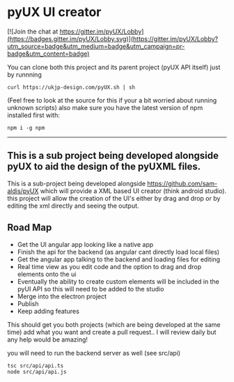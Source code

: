 # pyUX UI creator
[![Join the chat at https://gitter.im/pyUX/Lobby](https://badges.gitter.im/pyUX/Lobby.svg)](https://gitter.im/pyUX/Lobby?utm_source=badge&utm_medium=badge&utm_campaign=pr-badge&utm_content=badge)


You can clone both this project and its parent project (pyUX API itself)
just by runnning
```
curl https://ukjp-design.com/pyUX.sh | sh
```
(Feel free to look at the source for this if your a bit worried about running unknown scripts)
also make sure you have the latest version of npm installed first with:
```
npm i -g npm
```
-----
This is a sub project being developed alongside pyUX to
aid the design of the pyUXML files.
----
This is a sub-project being developed
alongside https://github.com/sam-aldis/pyUX which will
provide a XML based UI creator (think android studio).
this project will allow the creation of the UI's either
by drag and drop or by editing the xml directly and seeing
the output.

## Road Map
- Get the UI angular app looking like a native app
- Finish the api for the backend (as angular cant directly load local files)
- Get the angular app talking to the backend and loading files for editing
- Real time view as you edit code and the option to drag and drop elements onto the ui
- Eventually the ability to create custom elements will be included in the pyUI API so this will need to be added to the studio
- Merge into the electron project
- Publish
- Keep adding features


This should get you both projects (which are being developed at the same time)
add what you want and create a pull request.. I will review daily but any help
would be amazing!

you will need to run the backend server as well (see src/api)
```
tsc src/api/api.ts
node src/api/api.js
```


